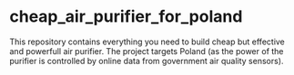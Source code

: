 # cheap_air_purifier_for_poland
This repository contains everything you need to build cheap but effective and powerfull air purifier. The project targets Poland (as the power of the purifier is controlled by online data from government air quality sensors).
